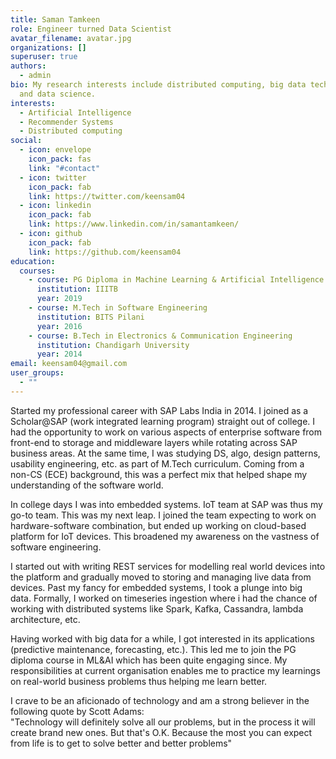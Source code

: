 ```yaml
---
title: Saman Tamkeen
role: Engineer turned Data Scientist
avatar_filename: avatar.jpg
organizations: []
superuser: true
authors:
  - admin
bio: My research interests include distributed computing, big data technologies
  and data science.
interests:
  - Artificial Intelligence
  - Recommender Systems
  - Distributed computing
social:
  - icon: envelope
    icon_pack: fas
    link: "#contact"
  - icon: twitter
    icon_pack: fab
    link: https://twitter.com/keensam04
  - icon: linkedin
    icon_pack: fab
    link: https://www.linkedin.com/in/samantamkeen/
  - icon: github
    icon_pack: fab
    link: https://github.com/keensam04
education:
  courses:
    - course: PG Diploma in Machine Learning & Artificial Intelligence
      institution: IIITB
      year: 2019
    - course: M.Tech in Software Engineering
      institution: BITS Pilani
      year: 2016
    - course: B.Tech in Electronics & Communication Engineering
      institution: Chandigarh University
      year: 2014
email: keensam04@gmail.com
user_groups:
  - ""
---
```

Started my professional career with SAP Labs India in 2014. I joined as a Scholar@SAP (work integrated learning program) straight out of college. I had the opportunity to work on various aspects of enterprise software from front-end to storage and middleware layers while rotating across SAP business areas. At the same time, I was studying DS, algo, design patterns, usability engineering, etc. as part of M.Tech curriculum. Coming from a non-CS (ECE) background, this was a perfect mix that helped shape my understanding of the software world.

In college days I was into embedded systems. IoT team at SAP was thus my go-to team. This was my next leap. I joined the team expecting to work on hardware-software combination, but ended up working on cloud-based platform for IoT devices. This broadened my awareness on the vastness of software engineering.

I started out with writing REST services for modelling real world devices into the platform and gradually moved to storing and managing live data from devices. Past my fancy for embedded systems, I took a plunge into big data. Formally, I worked on timeseries ingestion where i had the chance of working with distributed systems like Spark, Kafka, Cassandra, lambda architecture, etc.

Having worked with big data for a while, I got interested in its applications (predictive maintenance, forecasting, etc.). This led me to join the PG diploma course in ML&AI which has been quite engaging since. My responsibilities at current organisation enables me to practice my learnings on real-world business problems thus helping me learn better.

I crave to be an aficionado of technology and am a strong believer in the following quote by Scott Adams:\
"Technology will definitely solve all our problems, but in the process it will create brand new ones. But that's O.K. Because the most you can expect from life is to get to solve better and better problems"